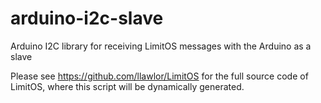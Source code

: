 # arduino-i2c-slave
Arduino I2C library for receiving LimitOS messages with the Arduino as a slave

Please see https://github.com/llawlor/LimitOS for the full source code of LimitOS, where this script will be dynamically generated.
